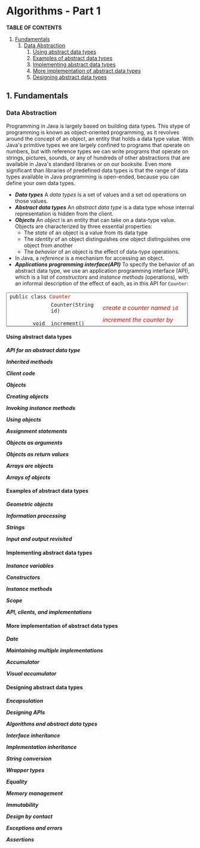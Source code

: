 # Algorithms - Part 1

**TABLE OF CONTENTS**

1. [Fundamentals](#1)
    1. [Data Abstraction](#12)
        1. [Using abstract data types](#121)
        2. [Examples of abstract data types](#122)
        3. [Implementing abstract data types](#123)
        4. [More implementation of abstract data types](#124)
        5. [Designing abstract data types](#125)

<a name="1"></a>

## 1. Fundamentals

<a name="12"></a>

### Data Abstraction

Programming in Java is largely based on building data types. This stype of programming is known as object-oriented
programming, as it revolves around the concept of an object, an entity that holds a data type value. With Java's
primitive types we are largely confined to programs that operate on numbers, but with reference types we can write
programs that operate on strings, pictures, sounds, or any of hundreds of other abstractions that are available in
Java's standard libraries or on our booksite. Even more significant than libraries of predefined data types is that the
range of data types available in Java programming is open-ended, because you can define your own data types.

- ***Data types*** A _data types_ is a set of values and a set od operations on those values.
- ***Abstract data types*** An _abstract data type_ is a data type whose internal representation is hidden from the
  client.
- ***Objects*** An _object_ is an entity that can take on a data-type value. Objects are characterized by three
  essential properties:
    - The *state* of an object is a value from its data type
    - The *identity* of an object distinguishes one object distinguishes one object from another
    - The *behavior* of an object is the effect of data-type operations.
- In Java, a *reference* is a mechanism for accessing an object.
- ***Applications programming interface(API)*** To specify the behavior of an abstract data type, we use an application
  programming interface (API), which is a list of _constructors_ and _instance methods_ (operations), with an informal
  description of the effect of each, as in this API for `Counter`:

<table style="height: 91px; width: 96.4489%; border-collapse: collapse; border-style: outset;" border="1">
<tbody>
<tr style="height: 19px;">
<td style="width: 87.5243%; height: 19px; border-style: hidden;" colspan="3"><code>public class <span style="color: #ff0000;">Counter</span></code></td>
</tr>
<tr style="height: 18px;">
<td style="width: 21.1178%; height: 18px; border-style: hidden;">&nbsp;</td>
<td style="width: 21.6067%; height: 18px; border-style: hidden;"><code>Counter(String id)</code></td>
<td style="width: 44.7998%; height: 18px; border-style: hidden;"><span style="color: #ff0000;"><em>create a counter named</em> <code>id</code></span></td>
</tr>
<tr style="height: 18px;">
<td style="width: 21.1178%; height: 18px; text-align: right; border-style: hidden;"><code>void</code></td>
<td style="width: 21.6067%; height: 18px; border-style: hidden;"><code>increment()</code></td>
<td style="width: 44.7998%; height: 18px; border-style: hidden;"><em><span style="color: #ff0000;">increment the counter by one</span></em></td>
</tr>
<tr style="height: 18px;">
<td style="width: 21.1178%; height: 18px; text-align: right; border-style: hidden;"><code>int</code></td>
<td style="width: 21.6067%; height: 18px; border-style: hidden;"><code>tally()</code></td>
<td style="width: 44.7998%; height: 18px; border-style: hidden;"><em><span style="color: #ff0000;">number of increments since creation</span></em></td>
</tr>
<tr style="height: 18px;">
<td style="width: 21.1178%; height: 18px; text-align: right; border-style: hidden;"><code>String</code></td>
<td style="width: 21.6067%; height: 18px; border-style: hidden;"><code>toString()</code></td>
<td style="width: 44.7998%; height: 18px; border-style: hidden;"><em><span style="color: #ff0000;">string representation</span></em></td>
</tr>
</tbody>
</table>

<a name="121"></a>

#### Using abstract data types

***API for an abstract data type***

***Inherited methods***

***Client code***

***Objects***

***Creating objects***

***Invoking instance methods***

***Using objects***

***Assignment statements***

***Objects as arguments***

***Objects as return values***

***Arrays are objects***

***Arrays of objects***

<a name="122"></a>

#### Examples of abstract data types

***Geometric objects***

***Information processing***

***Strings***

***Input and output revisited***

<a name="123"></a>

#### Implementing abstract data types

***Instance variables***

***Constructors***

***Instance methods***

***Scope***

***API, clients, and implementations***

<a name="124"></a>

#### More implementation of abstract data types

***Date***

***Maintaining multiple implementations***

***Accumulator***

***Visual accumulator***

<a name="125"></a>

#### Designing abstract data types

***Encapsulation***

***Designing APIs***

***Algorithms and abstract data types***

***Interface inheritance***

***Implementation inheritance***

***String conversion***

***Wrapper types***

***Equality***

***Memory management***

***Immutability***

***Design by contact***

***Exceptions and errors***

***Assertions***